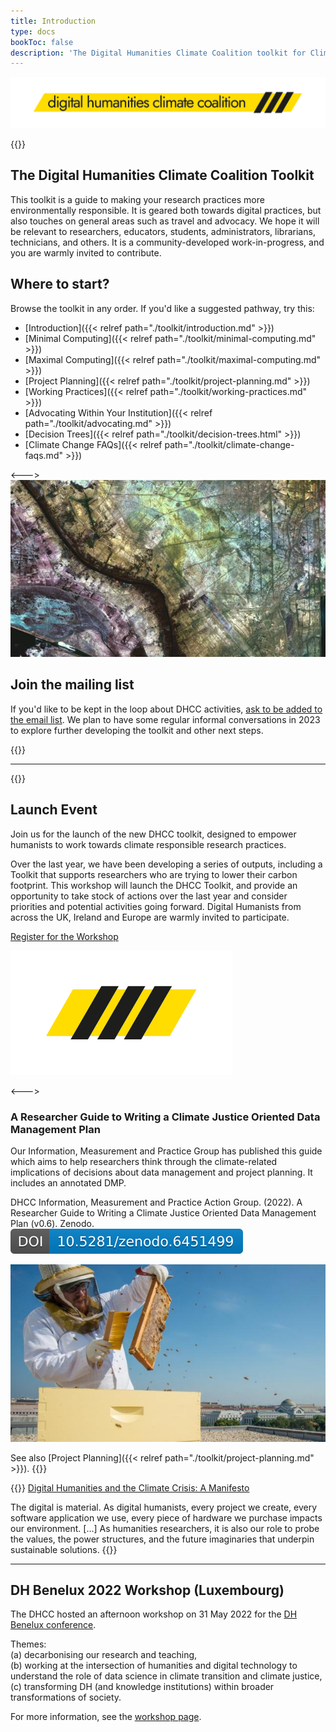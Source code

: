 ```yaml
---
title: Introduction
type: docs
bookToc: false
description: 'The Digital Humanities Climate Coalition toolkit for Climate Justice in humanities research.'
---
```


![The Digital Humanities Climate Coalition](DCHH_FINAL_LOWER_CASE_HAZARD.png)


{{<columns>}}
  
## The Digital Humanities Climate Coalition Toolkit
  
This toolkit is a guide to making your research practices more environmentally responsible. It is geared both towards digital practices, but also touches on general areas such as travel and advocacy. We hope it will be relevant to researchers, educators, students, administrators, librarians, technicians, and others. It is a community-developed work-in-progress, and you are warmly invited to contribute.
  
  ## Where to start?

Browse the toolkit in any order. If you'd like a suggested pathway, try this:

- [Introduction]({{< relref path="./toolkit/introduction.md" >}})
- [Minimal Computing]({{< relref path="./toolkit/minimal-computing.md" >}})
- [Maximal Computing]({{< relref path="./toolkit/maximal-computing.md" >}})
- [Project Planning]({{< relref path="./toolkit/project-planning.md" >}})
- [Working Practices]({{< relref path="./toolkit/working-practices.md" >}})
- [Advocating Within Your Institution]({{< relref path="./toolkit/advocating.md" >}})
- [Decision Trees]({{< relref path="./toolkit/decision-trees.html" >}})
- [Climate Change FAQs]({{< relref path="./toolkit/climate-change-faqs.md" >}})

<--->
[![aerial image of al-basrah](usgs-vbLuKHsYIE4-unsplash.jpg)](https://en.wikipedia.org/wiki/Basra#Climate)

  ## Join the mailing list
  
  If you'd like to be kept in the loop about DHCC activities, [ask to be added to the email list](cdcs@ed.ac.uk). We plan to have some regular informal conversations in 2023 to explore further developing the toolkit and other next steps.
  
  {{</columns>}}

---

{{<columns>}}
## Launch Event

Join us for the launch of the new DHCC toolkit, designed to empower humanists to work towards climate responsible research practices.

Over the last year, we have been developing a series of outputs, including a Toolkit that supports researchers who are trying to lower their carbon footprint. This workshop will launch the DHCC Toolkit, and provide an opportunity to take stock of actions over the last year and consider priorities and potential activities going forward. Digital Humanists from across the UK, Ireland and Europe are warmly invited to participate.

[Register for the Workshop](https://www.eventbrite.co.uk/e/digital-humanities-climate-coalition-tool-kit-launch-and-next-steps-tickets-418935967757)

![DHCC.jpg](DCHH_FINAL_HAZARD.png)

<--->

### A Researcher Guide to Writing a Climate Justice Oriented Data Management Plan

Our Information, Measurement and Practice Group has published this guide which aims to help researchers think through the climate-related implications of decisions about data management and project planning.  It includes an annotated DMP.

DHCC Information, Measurement and Practice Action Group. (2022). A Researcher Guide to Writing a Climate Justice Oriented Data Management Plan (v0.6). Zenodo. [![button](./zenodo.6451499.svg)](https://doi.org/10.5281/zenodo.6451499)

![Beekeeper](beekeeper.jpg)
  
See also [Project Planning]({{< relref path="./toolkit/project-planning.md" >}}).
{{</columns>}}



{{<hint info>}}
[Digital Humanities and the Climate Crisis: A Manifesto](https://dhc-barnard.github.io/envdh/)

The digital is material. As digital humanists, every project we create, every software application we use, every piece of hardware we purchase impacts our environment. [...] As humanities researchers, it is also our role to probe the values, the power structures, and the future imaginaries that underpin sustainable solutions.
{{</hint>}}

---

## DH Benelux 2022 Workshop (Luxembourg)

The DHCC hosted an afternoon workshop on 31 May 2022 for the [DH Benelux conference](https://2022.dhbenelux.org/).

Themes: \
(a) decarbonising our research and teaching,\
(b) working at the intersection of humanities and digital technology to understand the role of data science in climate transition and climate justice,\
(c) transforming DH (and knowledge institutions) within broader transformations of society.

For more information, see the [workshop page](https://sas-dhrh.github.io/dhcc-toolkit/toolkit/dh-benelux-workshop-2022.html).
